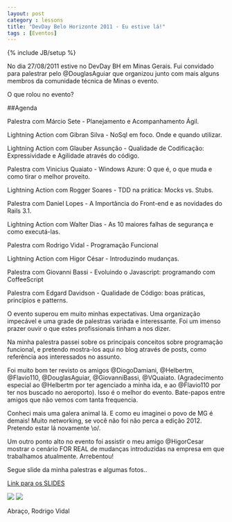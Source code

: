 ```yaml
---
layout: post
category : lessons
title: "DevDay Belo Horizonte 2011 - Eu estive lá!"
tags : [Eventos]
---
```

{% include JB/setup %}

No dia 27/08/2011 estive no DevDay BH em Minas Gerais. Fui convidado para palestrar pelo @DouglasAguiar que organizou junto com mais alguns membros da comunidade técnica de Minas o evento.

O que rolou no evento?

##Agenda 

Palestra com Márcio Sete - Planejamento e Acompanhamento Ágil.

Lightning Action com Gibran Silva - NoSql em foco. Onde e quando utilizar.

Lightning Action com Glauber Assunção - Qualidade de Codificação: Expressividade e Agilidade através do código.

Palestra com Vinicius Quaiato - Windows Azure: O que é, o que muda e como tirar o melhor proveito.

Lightning Action com Rogger Soares - TDD na prática: Mocks vs. Stubs.

Palestra com Daniel Lopes - A Importância do Front-end e as novidades do Rails 3.1.

Lightning Action com Walter Dias - As 10 maiores falhas de segurança e como executá-las.

Palestra com Rodrigo Vidal - Programação Funcional

Lightning Action com Higor César - Introduzindo mudanças.

Palestra com Giovanni Bassi - Evoluindo o Javascript: programando com CoffeeScript

Palestra com Edgard Davidson - Qualidade de Código: boas práticas, princípios e patterns.

O evento superou em muito minhas expectativas. Uma organização impecável e uma grade de palestras variada e interessante. Foi um imenso prazer ouvir o que estes profissionais tinham a nos dizer.

Na minha palestra passei sobre os principais conceitos sobre programação funcional, e pretendo mostra-los aqui no blog através de posts, como referência aos interessados no assunto.

Foi muito bom ter revisto os amigos @DiogoDamiani, @Helbertm, @Flavio110, @DouglasAguiar, @GiovanniBassi, @VQuaiato. (Agradecimento especial ao @Helbertm por ter agenciado a minha ida, e ao @Flavio110 por ter nos buscado no aeroporto). Isso é o melhor do evento. Bate-papos entre amigos que não vemos com tanta frequencia.

Conheci mais uma galera animal lá. E como eu imaginei o povo de MG é demais! Muito networking, se você não foi não perca a edição 2012. Pretendo estar lá novamente \o/.

Um outro ponto alto no evento foi assistir o meu amigo @HigorCesar mostrar o cenário FOR REAL de mudanças introduzidas na empresa em que trabalhamos atualmente. Arrebentou!

Segue slide da minha palestras e algumas fotos..

[Link para os SLIDES](http://www.slideshare.net/rodrigovidal777/devday-bh-2011-programao-funcional)



<div>
<img src="{{BASE_PATH}}/imgs/devday1.png" />
<img src="{{BASE_PATH}}/imgs/devday2.png" />
</div>

Abraço,
Rodrigo Vidal


